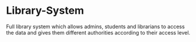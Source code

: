 # Library-System
Full library system which allows admins, students and librarians to access the data and gives them different authorities according to their access level.
